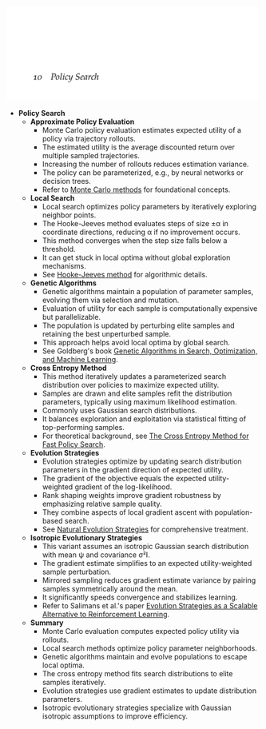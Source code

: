 ![ADFM-10-policy-search](ADFM-10-policy-search.best.png)

- **Policy Search**
  - **Approximate Policy Evaluation**
    - Monte Carlo policy evaluation estimates expected utility of a policy via trajectory rollouts.
    - The estimated utility is the average discounted return over multiple sampled trajectories.
    - Increasing the number of rollouts reduces estimation variance.
    - The policy can be parameterized, e.g., by neural networks or decision trees.
    - Refer to [Monte Carlo methods](https://en.wikipedia.org/wiki/Monte_Carlo_method) for foundational concepts.
  - **Local Search**
    - Local search optimizes policy parameters by iteratively exploring neighbor points.
    - The Hooke-Jeeves method evaluates steps of size ±α in coordinate directions, reducing α if no improvement occurs.
    - This method converges when the step size falls below a threshold.
    - It can get stuck in local optima without global exploration mechanisms.
    - See [Hooke-Jeeves method](https://en.wikipedia.org/wiki/Hooke%E2%80%93Jeeves_pattern_search) for algorithmic details.
  - **Genetic Algorithms**
    - Genetic algorithms maintain a population of parameter samples, evolving them via selection and mutation.
    - Evaluation of utility for each sample is computationally expensive but parallelizable.
    - The population is updated by perturbing elite samples and retaining the best unperturbed sample.
    - This approach helps avoid local optima by global search.
    - See Goldberg's book [Genetic Algorithms in Search, Optimization, and Machine Learning](https://mitpress.mit.edu/books/genetic-algorithms-search-optimization-and-machine-learning).
  - **Cross Entropy Method**
    - This method iteratively updates a parameterized search distribution over policies to maximize expected utility.
    - Samples are drawn and elite samples refit the distribution parameters, typically using maximum likelihood estimation.
    - Commonly uses Gaussian search distributions.
    - It balances exploration and exploitation via statistical fitting of top-performing samples.
    - For theoretical background, see [The Cross Entropy Method for Fast Policy Search](https://www.cs.rutgers.edu/~mollrich/teaching/IT464-s17/readings/2003_mannor_cross_entropy.pdf).
  - **Evolution Strategies**
    - Evolution strategies optimize by updating search distribution parameters in the gradient direction of expected utility.
    - The gradient of the objective equals the expected utility-weighted gradient of the log-likelihood.
    - Rank shaping weights improve gradient robustness by emphasizing relative sample quality.
    - They combine aspects of local gradient ascent with population-based search.
    - See [Natural Evolution Strategies](http://jmlr.org/papers/v15/wierstra14a.html) for comprehensive treatment.
  - **Isotropic Evolutionary Strategies**
    - This variant assumes an isotropic Gaussian search distribution with mean ψ and covariance σ²I.
    - The gradient estimate simplifies to an expected utility-weighted sample perturbation.
    - Mirrored sampling reduces gradient estimate variance by pairing samples symmetrically around the mean.
    - It significantly speeds convergence and stabilizes learning.
    - Refer to Salimans et al.'s paper [Evolution Strategies as a Scalable Alternative to Reinforcement Learning](https://arxiv.org/abs/1703.03864).
  - **Summary**
    - Monte Carlo evaluation computes expected policy utility via rollouts.
    - Local search methods optimize policy parameter neighborhoods.
    - Genetic algorithms maintain and evolve populations to escape local optima.
    - The cross entropy method fits search distributions to elite samples iteratively.
    - Evolution strategies use gradient estimates to update distribution parameters.
    - Isotropic evolutionary strategies specialize with Gaussian isotropic assumptions to improve efficiency.
